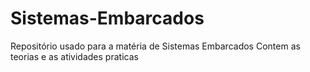 # Sistemas-Embarcados
Repositório usado para a matéria de Sistemas Embarcados
Contem as teorias e as atividades praticas
